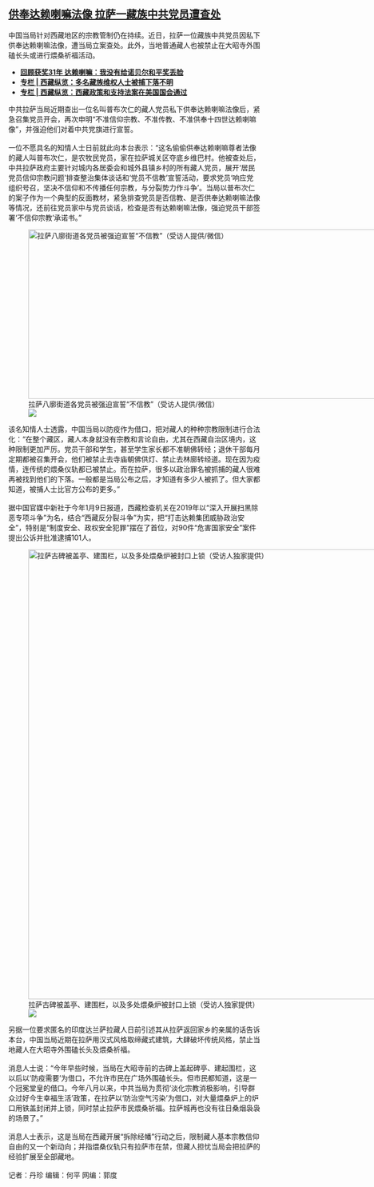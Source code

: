 <!--1609351331000-->
[供奉达赖喇嘛法像  拉萨一藏族中共党员遭查处](https://www.rfa.org/mandarin/yataibaodao/shaoshuminzu/dz-12302020124614.html)
------

<p>中国当局针对西藏地区的宗教管制仍在持续。近日，拉萨一位藏族中共党员因私下供奉达赖喇嘛法像，遭当局立案查处。此外，当地普通藏人也被禁止在大昭寺外围磕长头或进行煨桑祈福活动。</p><p></p><ul><li><strong><a href="https://www.rfa.org/mandarin/yataibaodao/gangtai/hx1-12072020045154.html">回顾获奖31年 达赖喇嘛：我没有给诺贝尔和平奖丢脸</a></strong></li><li><strong><a href="https://www.rfa.org/mandarin/zhuanlan/xizangzonglan/xz-12112020133602.html">专栏 | 西藏纵览：多名藏族维权人士被捕下落不明</a></strong></li><li><a href="https://www.rfa.org/mandarin/zhuanlan/xizangzonglan/tibet-12282020164034.html"><strong>专栏 | 西藏纵览：西藏政策和支持法案在美国国会通过</strong></a></li></ul><p>中共拉萨当局近期查出一位名叫普布次仁的藏人党员私下供奉达赖喇嘛法像后，紧急召集党员开会，再次申明“不准信仰宗教、不准传教、不准供奉十四世达赖喇嘛像”，并强迫他们对着中共党旗进行宣誓。<br/><br/>一位不愿具名的知情人士日前就此向本台表示：“这名偷偷供奉达赖喇嘛尊者法像的藏人叫普布次仁，是农牧民党员，家在拉萨城关区夺底乡维巴村。他被查处后，中共拉萨政府主要针对城内各居委会和城外县镇乡村的所有藏人党员，展开‘居民党员信仰宗教问题’排查整治集体谈话和‘党员不信教’宣誓活动，要求党员‘响应党组织号召，坚决不信仰和不传播任何宗教，与分裂势力作斗争’。当局以普布次仁的案子作为一个典型的反面教材，紧急排查党员是否信教、是否供奉达赖喇嘛法像等情况，还前往党员家中与党员谈话，检查是否有达赖喇嘛法像，强迫党员干部签署‘不信仰宗教’承诺书。”</p><p></p><p><figure class="image-richtext image-inline captioned" style="width:900px;"><img alt="拉萨八廓街道各党员被强迫宣誓“不信教”（受访人提供/微信）" height="339" src="https://www.rfa.org/mandarin/yataibaodao/shaoshuminzu/dz-12302020124614.html/m1230-dz-photo2.jpg/@@images/07b4d5c4-71d3-4670-8e12-3d601d227d8a.jpeg" title="2" width="900"/><figcaption class="image-caption">拉萨八廓街道各党员被强迫宣誓“不信教”（受访人提供/微信）</figcaption><small></small><div id="zoomattribute"><a data-caption="拉萨八廓街道各党员被强迫宣誓“不信教”（受访人提供/微信）" data-fancybox="" href="https://www.rfa.org/mandarin/yataibaodao/shaoshuminzu/dz-12302020124614.html/m1230-dz-photo2.jpg" id="single_image" title="拉萨八廓街道各党员被强迫宣誓“不信教”（受访人提供/微信）"><img src="/++plone++rfa-resources/img/icon-zoom.png"/></a></div></figure></p><p>该名知情人士透露，中国当局以防疫作为借口，把对藏人的种种宗教限制进行合法化：“在整个藏区，藏人本身就没有宗教和言论自由，尤其在西藏自治区境内，这种限制更加严厉。党员干部和学生，甚至学生家长都不准朝佛转经；退休干部每月定期都被召集开会，他们被禁止去寺庙朝佛供灯、禁止去林廓转经道。现在因为疫情，连传统的煨桑仪轨都已被禁止。而在拉萨，很多以政治罪名被抓捕的藏人很难再被找到他们的下落。一般都是当局公布之后，才知道有多少人被抓了。但大家都知道，被捕人士比官方公布的更多。”<br/><br/>据中国官媒中新社于今年1月9日报道，西藏检查机关在2019年以“深入开展扫黑除恶专项斗争”为名，结合“西藏反分裂斗争”为实，把“打击达赖集团威胁政治安全”，特别是“制度安全、政权安全犯罪”摆在了首位，对90件“危害国家安全”案件提出公诉并批准逮捕101人。</p><p><figure class="image-richtext image-inline captioned" style="width:900px;"><img alt="拉萨古碑被盖亭、建围栏，以及多处煨桑炉被封口上锁（受访人独家提供）" height="900" src="https://www.rfa.org/mandarin/yataibaodao/shaoshuminzu/dz-12302020124614.html/m1230-dz-photo3.jpg/@@images/eaae6375-bd4a-43f1-9af6-9e0a4e1f62eb.jpeg" title="3" width="900"/><figcaption class="image-caption">拉萨古碑被盖亭、建围栏，以及多处煨桑炉被封口上锁（受访人独家提供）</figcaption><small></small><div id="zoomattribute"><a data-caption="拉萨古碑被盖亭、建围栏，以及多处煨桑炉被封口上锁（受访人独家提供）" data-fancybox="" href="https://www.rfa.org/mandarin/yataibaodao/shaoshuminzu/dz-12302020124614.html/m1230-dz-photo3.jpg" id="single_image" title="拉萨古碑被盖亭、建围栏，以及多处煨桑炉被封口上锁（受访人独家提供）"><img src="/++plone++rfa-resources/img/icon-zoom.png"/></a></div></figure></p><p>另据一位要求匿名的印度达兰萨拉藏人日前引述其从拉萨返回家乡的亲属的话告诉本台，中国当局近期在拉萨用汉式风格取缔藏式建筑，大肆破坏传统风格，禁止当地藏人在大昭寺外围磕长头及煨桑祈福。<br/><br/>消息人士说：“今年早些时候，当局在大昭寺前的古碑上盖起碑亭、建起围栏，这以后以‘防疫需要’为借口，不允许市民在广场外围磕长头。但市民都知道，这是一个冠冕堂皇的借口。今年八月以来，中共当局为贯彻‘淡化宗教消极影响，引导群众过好今生幸福生活’政策，在拉萨以‘防治空气污染’为借口，对大量煨桑炉上的炉口用铁盖封闭并上锁，同时禁止拉萨市民煨桑祈福。拉萨城再也没有往日桑烟袅袅的场景了。”<br/><br/>消息人士表示，这是当局在西藏开展“拆除经幡”行动之后，限制藏人基本宗教信仰自由的又一个新动向；并指煨桑仪轨只有拉萨市在禁，但藏人担忧当局会把拉萨的经验扩展至全部藏地。<br/><br/>记者：丹珍 编辑：何平 网编：郭度</p><p></p>
